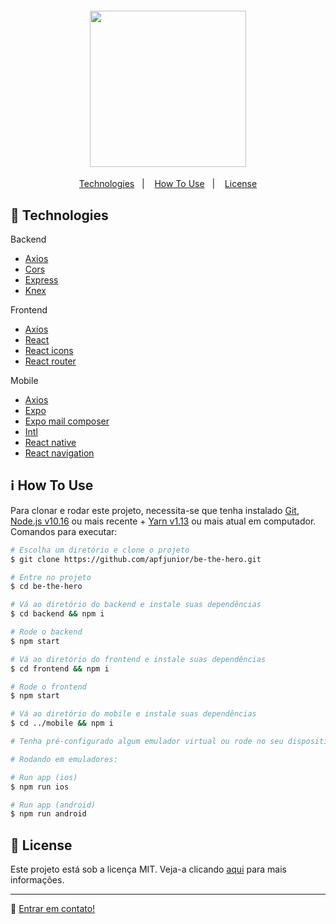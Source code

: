 <h4 align="center">
<img src="https://res.cloudinary.com/dtifsqadc/image/upload/v1585356333/bethehero_fp96kr.svg" width="250px" /><br>
</h4>

<p align="center">
  <a href="#rocket-technologies">Technologies</a>&nbsp;&nbsp;&nbsp;|&nbsp;&nbsp;&nbsp;
  <a href="#information_source-how-to-use">How To Use</a>&nbsp;&nbsp;&nbsp;|&nbsp;&nbsp;&nbsp;
  <a href="#memo-license">License</a>
</p>


## :rocket: Technologies


Backend

- [Axios](https://github.com/axios/axios)
- [Cors](https://github.com/expressjs/cors)
- [Express](https://expressjs.com/)
- [Knex](http://knexjs.org/)

Frontend

- [Axios](https://github.com/axios/axios)
- [React](https://reactjs.org/)
- [React icons](https://react-icons.netlify.com/)
- [React router](https://reacttraining.com/react-router/)

Mobile

- [Axios](https://github.com/axios/axios)
- [Expo](https://expo.io/)
- [Expo mail composer](https://docs.expo.io/versions/latest/sdk/mail-composer/)
- [Intl](https://github.com/andyearnshaw/Intl.js)
- [React native](https://facebook.github.io/react-native/)
- [React navigation](https://reactnavigation.org/)


## :information_source: How To Use

Para clonar e rodar este projeto, necessita-se que tenha instalado [Git](https://git-scm.com), [Node.js v10.16](https://nodejs.org/) ou mais recente + [Yarn v1.13](https://yarnpkg.com/) ou mais atual em computador. Comandos para executar:

```bash
# Escolha um diretório e clone o projeto
$ git clone https://github.com/apfjunior/be-the-hero.git

# Entre no projeto
$ cd be-the-hero

# Vá ao diretório do backend e instale suas dependências
$ cd backend && npm i

# Rode o backend
$ npm start

# Vá ao diretório do frontend e instale suas dependências 
$ cd frontend && npm i

# Rode o frontend
$ npm start

# Vá ao diretório do mobile e instale suas dependências
$ cd ../mobile && npm i

# Tenha pré-configurado algum emulador virtual ou rode no seu dispositivo por QRCode com Expo. Mais detalhes em https://expo.io/. 

# Rodando em emuladores: 

# Run app (ios)
$ npm run ios

# Run app (android)
$ npm run android

```

## :memo: License

Este projeto está sob a licença MIT. Veja-a clicando [aqui](https://github.com/apfjunior/be-the-hero/blob/master/LICENSE) para mais informações.

-----
:wave: [Entrar em contato!](https://www.linkedin.com/in/antoninopraxedes/)
